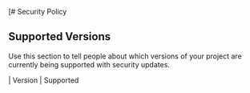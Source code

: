 [# Security Policy

## Supported Versions

Use this section to tell people about which versions of your project are
currently being supported with security updates.

| Version | Supported          